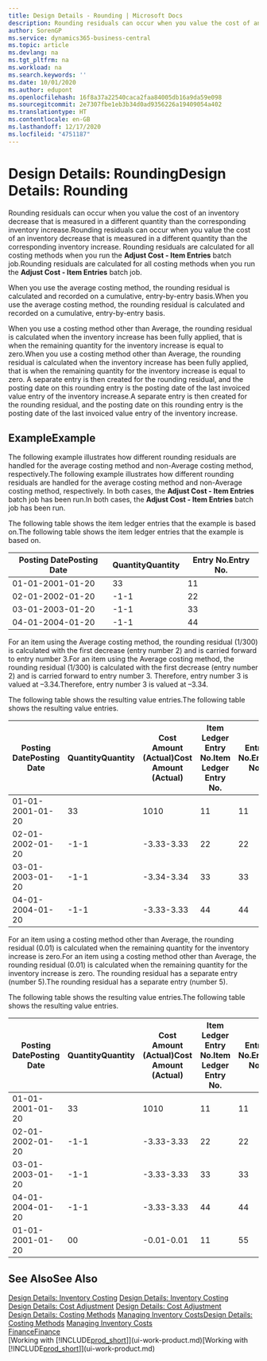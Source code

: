 ```yaml
---
title: Design Details - Rounding | Microsoft Docs
description: Rounding residuals can occur when you value the cost of an inventory decrease that is measured in a different quantity than the corresponding inventory increase. Rounding residuals are calculated for all costing methods when you run the **Adjust Cost - Item Entries** batch job.
author: SorenGP
ms.service: dynamics365-business-central
ms.topic: article
ms.devlang: na
ms.tgt_pltfrm: na
ms.workload: na
ms.search.keywords: ''
ms.date: 10/01/2020
ms.author: edupont
ms.openlocfilehash: 16f8a37a22540caca2faa84005db16a9da59e098
ms.sourcegitcommit: 2e7307fbe1eb3b34d0ad9356226a19409054a402
ms.translationtype: HT
ms.contentlocale: en-GB
ms.lasthandoff: 12/17/2020
ms.locfileid: "4751187"
---
```

# <a name="design-details-rounding"></a><span data-ttu-id="9b406-104">Design Details: Rounding</span><span class="sxs-lookup"><span data-stu-id="9b406-104">Design Details: Rounding</span></span>
<span data-ttu-id="9b406-105">Rounding residuals can occur when you value the cost of an inventory decrease that is measured in a different quantity than the corresponding inventory increase.</span><span class="sxs-lookup"><span data-stu-id="9b406-105">Rounding residuals can occur when you value the cost of an inventory decrease that is measured in a different quantity than the corresponding inventory increase.</span></span> <span data-ttu-id="9b406-106">Rounding residuals are calculated for all costing methods when you run the **Adjust Cost - Item Entries** batch job.</span><span class="sxs-lookup"><span data-stu-id="9b406-106">Rounding residuals are calculated for all costing methods when you run the **Adjust Cost - Item Entries** batch job.</span></span>  

 <span data-ttu-id="9b406-107">When you use the average costing method, the rounding residual is calculated and recorded on a cumulative, entry-by-entry basis.</span><span class="sxs-lookup"><span data-stu-id="9b406-107">When you use the average costing method, the rounding residual is calculated and recorded on a cumulative, entry-by-entry basis.</span></span>  

 <span data-ttu-id="9b406-108">When you use a costing method other than Average, the rounding residual is calculated when the inventory increase has been fully applied, that is when the remaining quantity for the inventory increase is equal to zero.</span><span class="sxs-lookup"><span data-stu-id="9b406-108">When you use a costing method other than Average, the rounding residual is calculated when the inventory increase has been fully applied, that is when the remaining quantity for the inventory increase is equal to zero.</span></span> <span data-ttu-id="9b406-109">A separate entry is then created for the rounding residual, and the posting date on this rounding entry is the posting date of the last invoiced value entry of the inventory increase.</span><span class="sxs-lookup"><span data-stu-id="9b406-109">A separate entry is then created for the rounding residual, and the posting date on this rounding entry is the posting date of the last invoiced value entry of the inventory increase.</span></span>  

## <a name="example"></a><span data-ttu-id="9b406-110">Example</span><span class="sxs-lookup"><span data-stu-id="9b406-110">Example</span></span>  
 <span data-ttu-id="9b406-111">The following example illustrates how different rounding residuals are handled for the average costing method and non-Average costing method, respectively.</span><span class="sxs-lookup"><span data-stu-id="9b406-111">The following example illustrates how different rounding residuals are handled for the average costing method and non-Average costing method, respectively.</span></span> <span data-ttu-id="9b406-112">In both cases, the **Adjust Cost - Item Entries** batch job has been run.</span><span class="sxs-lookup"><span data-stu-id="9b406-112">In both cases, the **Adjust Cost - Item Entries** batch job has been run.</span></span>  

 <span data-ttu-id="9b406-113">The following table shows the item ledger entries that the example is based on.</span><span class="sxs-lookup"><span data-stu-id="9b406-113">The following table shows the item ledger entries that the example is based on.</span></span>  

|<span data-ttu-id="9b406-114">Posting Date</span><span class="sxs-lookup"><span data-stu-id="9b406-114">Posting Date</span></span>|<span data-ttu-id="9b406-115">Quantity</span><span class="sxs-lookup"><span data-stu-id="9b406-115">Quantity</span></span>|<span data-ttu-id="9b406-116">Entry No.</span><span class="sxs-lookup"><span data-stu-id="9b406-116">Entry No.</span></span>|  
|------------------|--------------|---------------|  
|<span data-ttu-id="9b406-117">01-01-20</span><span class="sxs-lookup"><span data-stu-id="9b406-117">01-01-20</span></span>|<span data-ttu-id="9b406-118">3</span><span class="sxs-lookup"><span data-stu-id="9b406-118">3</span></span>|<span data-ttu-id="9b406-119">1</span><span class="sxs-lookup"><span data-stu-id="9b406-119">1</span></span>|  
|<span data-ttu-id="9b406-120">02-01-20</span><span class="sxs-lookup"><span data-stu-id="9b406-120">02-01-20</span></span>|<span data-ttu-id="9b406-121">-1</span><span class="sxs-lookup"><span data-stu-id="9b406-121">-1</span></span>|<span data-ttu-id="9b406-122">2</span><span class="sxs-lookup"><span data-stu-id="9b406-122">2</span></span>|  
|<span data-ttu-id="9b406-123">03-01-20</span><span class="sxs-lookup"><span data-stu-id="9b406-123">03-01-20</span></span>|<span data-ttu-id="9b406-124">-1</span><span class="sxs-lookup"><span data-stu-id="9b406-124">-1</span></span>|<span data-ttu-id="9b406-125">3</span><span class="sxs-lookup"><span data-stu-id="9b406-125">3</span></span>|  
|<span data-ttu-id="9b406-126">04-01-20</span><span class="sxs-lookup"><span data-stu-id="9b406-126">04-01-20</span></span>|<span data-ttu-id="9b406-127">-1</span><span class="sxs-lookup"><span data-stu-id="9b406-127">-1</span></span>|<span data-ttu-id="9b406-128">4</span><span class="sxs-lookup"><span data-stu-id="9b406-128">4</span></span>|  

 <span data-ttu-id="9b406-129">For an item using the Average costing method, the rounding residual (1/300) is calculated with the first decrease (entry number 2) and is carried forward to entry number 3.</span><span class="sxs-lookup"><span data-stu-id="9b406-129">For an item using the Average costing method, the rounding residual (1/300) is calculated with the first decrease (entry number 2) and is carried forward to entry number 3.</span></span> <span data-ttu-id="9b406-130">Therefore, entry number 3 is valued at –3.34.</span><span class="sxs-lookup"><span data-stu-id="9b406-130">Therefore, entry number 3 is valued at –3.34.</span></span>  

 <span data-ttu-id="9b406-131">The following table shows the resulting value entries.</span><span class="sxs-lookup"><span data-stu-id="9b406-131">The following table shows the resulting value entries.</span></span>  

|<span data-ttu-id="9b406-132">Posting Date</span><span class="sxs-lookup"><span data-stu-id="9b406-132">Posting Date</span></span>|<span data-ttu-id="9b406-133">Quantity</span><span class="sxs-lookup"><span data-stu-id="9b406-133">Quantity</span></span>|<span data-ttu-id="9b406-134">Cost Amount (Actual)</span><span class="sxs-lookup"><span data-stu-id="9b406-134">Cost Amount (Actual)</span></span>|<span data-ttu-id="9b406-135">Item Ledger Entry No.</span><span class="sxs-lookup"><span data-stu-id="9b406-135">Item Ledger Entry No.</span></span>|<span data-ttu-id="9b406-136">Entry No.</span><span class="sxs-lookup"><span data-stu-id="9b406-136">Entry No.</span></span>|  
|------------------|--------------|----------------------------|---------------------------|---------------|  
|<span data-ttu-id="9b406-137">01-01-20</span><span class="sxs-lookup"><span data-stu-id="9b406-137">01-01-20</span></span>|<span data-ttu-id="9b406-138">3</span><span class="sxs-lookup"><span data-stu-id="9b406-138">3</span></span>|<span data-ttu-id="9b406-139">10</span><span class="sxs-lookup"><span data-stu-id="9b406-139">10</span></span>|<span data-ttu-id="9b406-140">1</span><span class="sxs-lookup"><span data-stu-id="9b406-140">1</span></span>|<span data-ttu-id="9b406-141">1</span><span class="sxs-lookup"><span data-stu-id="9b406-141">1</span></span>|  
|<span data-ttu-id="9b406-142">02-01-20</span><span class="sxs-lookup"><span data-stu-id="9b406-142">02-01-20</span></span>|<span data-ttu-id="9b406-143">-1</span><span class="sxs-lookup"><span data-stu-id="9b406-143">-1</span></span>|<span data-ttu-id="9b406-144">-3.33</span><span class="sxs-lookup"><span data-stu-id="9b406-144">-3.33</span></span>|<span data-ttu-id="9b406-145">2</span><span class="sxs-lookup"><span data-stu-id="9b406-145">2</span></span>|<span data-ttu-id="9b406-146">2</span><span class="sxs-lookup"><span data-stu-id="9b406-146">2</span></span>|  
|<span data-ttu-id="9b406-147">03-01-20</span><span class="sxs-lookup"><span data-stu-id="9b406-147">03-01-20</span></span>|<span data-ttu-id="9b406-148">-1</span><span class="sxs-lookup"><span data-stu-id="9b406-148">-1</span></span>|<span data-ttu-id="9b406-149">-3.34</span><span class="sxs-lookup"><span data-stu-id="9b406-149">-3.34</span></span>|<span data-ttu-id="9b406-150">3</span><span class="sxs-lookup"><span data-stu-id="9b406-150">3</span></span>|<span data-ttu-id="9b406-151">3</span><span class="sxs-lookup"><span data-stu-id="9b406-151">3</span></span>|  
|<span data-ttu-id="9b406-152">04-01-20</span><span class="sxs-lookup"><span data-stu-id="9b406-152">04-01-20</span></span>|<span data-ttu-id="9b406-153">-1</span><span class="sxs-lookup"><span data-stu-id="9b406-153">-1</span></span>|<span data-ttu-id="9b406-154">-3.33</span><span class="sxs-lookup"><span data-stu-id="9b406-154">-3.33</span></span>|<span data-ttu-id="9b406-155">4</span><span class="sxs-lookup"><span data-stu-id="9b406-155">4</span></span>|<span data-ttu-id="9b406-156">4</span><span class="sxs-lookup"><span data-stu-id="9b406-156">4</span></span>|  

 <span data-ttu-id="9b406-157">For an item using a costing method other than Average, the rounding residual (0.01) is calculated when the remaining quantity for the inventory increase is zero.</span><span class="sxs-lookup"><span data-stu-id="9b406-157">For an item using a costing method other than Average, the rounding residual (0.01) is calculated when the remaining quantity for the inventory increase is zero.</span></span> <span data-ttu-id="9b406-158">The rounding residual has a separate entry (number 5).</span><span class="sxs-lookup"><span data-stu-id="9b406-158">The rounding residual has a separate entry (number 5).</span></span>  

 <span data-ttu-id="9b406-159">The following table shows the resulting value entries.</span><span class="sxs-lookup"><span data-stu-id="9b406-159">The following table shows the resulting value entries.</span></span>  

|<span data-ttu-id="9b406-160">Posting Date</span><span class="sxs-lookup"><span data-stu-id="9b406-160">Posting Date</span></span>|<span data-ttu-id="9b406-161">Quantity</span><span class="sxs-lookup"><span data-stu-id="9b406-161">Quantity</span></span>|<span data-ttu-id="9b406-162">Cost Amount (Actual)</span><span class="sxs-lookup"><span data-stu-id="9b406-162">Cost Amount (Actual)</span></span>|<span data-ttu-id="9b406-163">Item Ledger Entry No.</span><span class="sxs-lookup"><span data-stu-id="9b406-163">Item Ledger Entry No.</span></span>|<span data-ttu-id="9b406-164">Entry No.</span><span class="sxs-lookup"><span data-stu-id="9b406-164">Entry No.</span></span>|  
|------------------|--------------|----------------------------|---------------------------|---------------|  
|<span data-ttu-id="9b406-165">01-01-20</span><span class="sxs-lookup"><span data-stu-id="9b406-165">01-01-20</span></span>|<span data-ttu-id="9b406-166">3</span><span class="sxs-lookup"><span data-stu-id="9b406-166">3</span></span>|<span data-ttu-id="9b406-167">10</span><span class="sxs-lookup"><span data-stu-id="9b406-167">10</span></span>|<span data-ttu-id="9b406-168">1</span><span class="sxs-lookup"><span data-stu-id="9b406-168">1</span></span>|<span data-ttu-id="9b406-169">1</span><span class="sxs-lookup"><span data-stu-id="9b406-169">1</span></span>|  
|<span data-ttu-id="9b406-170">02-01-20</span><span class="sxs-lookup"><span data-stu-id="9b406-170">02-01-20</span></span>|<span data-ttu-id="9b406-171">-1</span><span class="sxs-lookup"><span data-stu-id="9b406-171">-1</span></span>|<span data-ttu-id="9b406-172">-3.33</span><span class="sxs-lookup"><span data-stu-id="9b406-172">-3.33</span></span>|<span data-ttu-id="9b406-173">2</span><span class="sxs-lookup"><span data-stu-id="9b406-173">2</span></span>|<span data-ttu-id="9b406-174">2</span><span class="sxs-lookup"><span data-stu-id="9b406-174">2</span></span>|  
|<span data-ttu-id="9b406-175">03-01-20</span><span class="sxs-lookup"><span data-stu-id="9b406-175">03-01-20</span></span>|<span data-ttu-id="9b406-176">-1</span><span class="sxs-lookup"><span data-stu-id="9b406-176">-1</span></span>|<span data-ttu-id="9b406-177">-3.33</span><span class="sxs-lookup"><span data-stu-id="9b406-177">-3.33</span></span>|<span data-ttu-id="9b406-178">3</span><span class="sxs-lookup"><span data-stu-id="9b406-178">3</span></span>|<span data-ttu-id="9b406-179">3</span><span class="sxs-lookup"><span data-stu-id="9b406-179">3</span></span>|  
|<span data-ttu-id="9b406-180">04-01-20</span><span class="sxs-lookup"><span data-stu-id="9b406-180">04-01-20</span></span>|<span data-ttu-id="9b406-181">-1</span><span class="sxs-lookup"><span data-stu-id="9b406-181">-1</span></span>|<span data-ttu-id="9b406-182">-3.33</span><span class="sxs-lookup"><span data-stu-id="9b406-182">-3.33</span></span>|<span data-ttu-id="9b406-183">4</span><span class="sxs-lookup"><span data-stu-id="9b406-183">4</span></span>|<span data-ttu-id="9b406-184">4</span><span class="sxs-lookup"><span data-stu-id="9b406-184">4</span></span>|  
|<span data-ttu-id="9b406-185">01-01-20</span><span class="sxs-lookup"><span data-stu-id="9b406-185">01-01-20</span></span>|<span data-ttu-id="9b406-186">0</span><span class="sxs-lookup"><span data-stu-id="9b406-186">0</span></span>|<span data-ttu-id="9b406-187">-0.01</span><span class="sxs-lookup"><span data-stu-id="9b406-187">-0.01</span></span>|<span data-ttu-id="9b406-188">1</span><span class="sxs-lookup"><span data-stu-id="9b406-188">1</span></span>|<span data-ttu-id="9b406-189">5</span><span class="sxs-lookup"><span data-stu-id="9b406-189">5</span></span>|  

## <a name="see-also"></a><span data-ttu-id="9b406-190">See Also</span><span class="sxs-lookup"><span data-stu-id="9b406-190">See Also</span></span>  
 <span data-ttu-id="9b406-191">[Design Details: Inventory Costing](design-details-inventory-costing.md) </span><span class="sxs-lookup"><span data-stu-id="9b406-191">[Design Details: Inventory Costing](design-details-inventory-costing.md) </span></span>  
 <span data-ttu-id="9b406-192">[Design Details: Cost Adjustment](design-details-cost-adjustment.md) </span><span class="sxs-lookup"><span data-stu-id="9b406-192">[Design Details: Cost Adjustment](design-details-cost-adjustment.md) </span></span>  
 <span data-ttu-id="9b406-193">[Design Details: Costing Methods](design-details-costing-methods.md) [Managing Inventory Costs](finance-manage-inventory-costs.md)</span><span class="sxs-lookup"><span data-stu-id="9b406-193">[Design Details: Costing Methods](design-details-costing-methods.md) [Managing Inventory Costs](finance-manage-inventory-costs.md)</span></span>  
 [<span data-ttu-id="9b406-194">Finance</span><span class="sxs-lookup"><span data-stu-id="9b406-194">Finance</span></span>](finance.md)  
 <span data-ttu-id="9b406-195">[Working with [!INCLUDE[prod_short](includes/prod_short.md)]](ui-work-product.md)</span><span class="sxs-lookup"><span data-stu-id="9b406-195">[Working with [!INCLUDE[prod_short](includes/prod_short.md)]](ui-work-product.md)</span></span>
